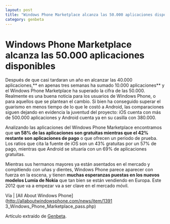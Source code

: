 ```yaml
---
layout: post
title: "Windows Phone Marketplace alcanza las 50.000 aplicaciones disponibles"
category: genbeta
---
```


# Windows Phone Marketplace alcanza las 50.000 aplicaciones disponibles


Después de que casi tardaran un año en alcanzar las 40.000 aplicaciones,** en
apenas tres semanas ha sumado 10.000 aplicaciones** y el Windows Phone
Marketplace ha superado la cifra de las 50.000. Realmente es una buena noticia
para los usuarios de Windows Phone, o para aquellos que se plantean el cambio.
Si bien ha conseguido superar el guarismo en menos tiempo de lo que le costó a
Android, las comparaciones siguen dejando en evidencia la juventud del
proyecto: iOS cuenta con más de 500.000 aplicaciones y Android cuenta ya en su
casilla con 380.000.

Analizando las aplicaciones del Windows Phone Marketplace encontramos que **un
58% de las aplicaciones son gratuitas mientras que el 42% restante son
aplicaciones de pago** o que ofrecen un periodo de prueba. Los ratios que cita
la fuente de iOS son un 43% gratuitas por un 57% de pago, mientras que Android
se situaría con un 69% de aplicaciones gratuitas.

Mientras sus hermanos mayores ya están asentados en el mercado y compitiendo
con uñas y dientes, Windows Phone parece aparecer con fuerza en la escena, y
tienen **muchas esperanzas puestas en los nuevos modelos Lumia de Nokia** que
tan bien se están vendiendo en Europa. Este 2012 que va a empezar va a ser
clave en el mercado móvil.

Vía | [All About Windows Phone](http://allaboutwindowsphone.com/news/item/1391
3_Windows_Phone_Marketplace_pass.php)

Artículo extraído de [Genbeta](http://www.genbeta.com).